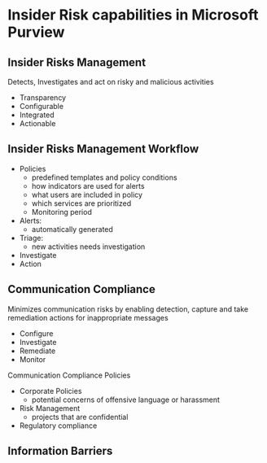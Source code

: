 # Insider Risk capabilities in Microsoft Purview

## Insider Risks Management
Detects, Investigates and act on risky and malicious activities
- Transparency
- Configurable
- Integrated
- Actionable

## Insider Risks Management Workflow
- Policies
    - predefined templates and policy conditions
    - how indicators are used for alerts
    - what users are included in policy
    - which services are prioritized
    - Monitoring period
- Alerts:
    - automatically generated
- Triage:
    - new activities needs investigation
- Investigate
- Action

## Communication Compliance

Minimizes communication risks by enabling detection, capture and take remediation actions for inappropriate messages
- Configure
- Investigate
- Remediate
- Monitor

Communication Compliance Policies
- Corporate Policies
    - potential concerns of offensive language or harassment
- Risk Management
    - projects that are confidential
- Regulatory compliance

## Information Barriers
